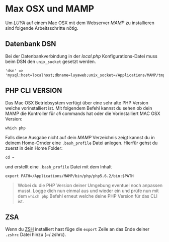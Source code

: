 Max OSX und MAMP
================
Um *LUYA* auf einem Mac OSX mit dem Webserver *MAMP* zu installieren sind folgende Arbeitsschritte nötig.

Datenbank DSN
-------------
Bei der Datenbankverbindung in der *local.php* Konfigurations-Datei muss beim DSN den `unix_socket` gesetzt werden.
```
'dsn' => 'mysql:host=localhost;dbname=luyaweb;unix_socket=/Applications/MAMP/tmp/mysql/mysql.sock',
```

PHP CLI VERSION
---------------
Das Mac OSX Betriebsystem verfügt über eine sehr alte PHP Version welche vorinstalliert ist. Mit folgendem Befehl kannst du sehen ob dein MAMP die Kontroller für *cli* commands hat oder die Vorinstalliert MAC OSX Version:
```
which php
```
Falls diese Ausgabe nicht auf dein *MAMP* Verzeichnis zeigt kannst du in deinem Home-Ornder eine `.bash_profile` Datei anlegen. Hierfür gehst du zuerst in dein Home Folder:
```
cd ~
```
und erstellt eine `.bash_profile` Datei mit dem Inhalt
```
export PATH=/Applications/MAMP/bin/php/php5.6.2/bin:$PATH
```
> Wobei du die PHP Version deiner Umgebung eventuel noch anpassen musst.
Logge dich nun einmal aus und wieder ein und prüfe nun mit dem `which php` Befehl erneut welche deine PHP Version für das CLI ist.

ZSA
---
Wenn du [ZSH](https://github.com/robbyrussell/oh-my-zsh)  installiert hast füge die `export` Zeile an das Ende deiner `.zshrc` Datei hinzu (~/.zshrc).